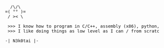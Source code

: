 <pre>
  /\/\
=( °° )=
 / >< \
 
 >>> I know how to program in C/C++, assembly (x86), python, and a bit of HTML, PHP, javascript... (even though the last ones are garbage)
 >>> I like doing things as low level as I can / from scratch, and I would like to defend our security and privacy
 
-| N3k0tai |-
</pre>
